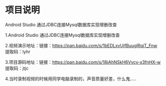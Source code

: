 # 项目说明
Android Studio 通过JDBC连接Mysql数据库实现增删改查

1.Android Studio 通过JDBC连接Mysql数据库实现增删改查

2.视频演示地址：链接：https://pan.baidu.com/s/1bEDLxvUjfBuuglRqjT_Fnw 
提取码：lyhr 

3.项目源码地址：链接：https://pan.baidu.com/s/18jAhNSkH6Vvcy-x3fnHX-w 
提取码：jtjc 

4.当时录制视频的时候用同学电脑录制的，声音质量好差，什么鬼.....
